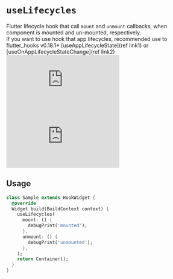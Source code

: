 # `useLifecycles`

Flutter lifecycle hook that call `mount` and `unmount` callbacks, when component is mounted and un-mounted, respectively.  
If you want to use hook that app lifecycles, recommended use to flutter_hooks v0.18.1+ [useAppLifecycleState](ref link1) or [useOnAppLifecycleStateChange](ref link2)
![ref link1](https://pub.dartlang.org/documentation/flutter_hooks/latest/flutter_hooks/useAppLifecycleState.html)
![ref link2](https://pub.dartlang.org/documentation/flutter_hooks/latest/flutter_hooks/useOnAppLifecycleStateChange.html)
## Usage

```dart
class Sample extends HookWidget {
  @override
  Widget build(BuildContext context) {
    useLifecycles(
      mount: () {
        debugPrint('mounted');
      },
      unmount: () {
        debugPrint('unmounted');
      },
    );
    return Container();
  }
}
```
